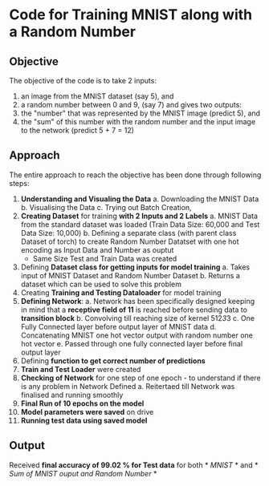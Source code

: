 # Code for Training MNIST along with a Random Number
## Objective
The objective of the code is to take 2 inputs:
  1. an image from the MNIST dataset (say 5), and
  2. a random number between 0 and 9, (say 7)
and gives two outputs:
  1. the "number" that was represented by the MNIST image (predict 5), and
  2. the "sum" of this number with the random number and the input image to the network (predict 5 + 7 = 12)

## Approach
The entire approach to reach the objective has been done through following steps:
  1. **Understanding and Visualing the Data**
    a. Downloading the MNIST Data
    b. Visualising the Data
    c. Trying out Batch Creation, 
  2. **Creating Dataset** for training **with 2 Inputs and 2 Labels**
    a. MNIST Data from the standard dataset was loaded (Train Data Size: 60,000 and Test Data Size: 10,000)
    b. Defining a separate class (with parent class Dataset of torch) to create Random Number Datatset with one hot encoding as Input Data and Number as ouptut
      - Same Size Test and Train Data was created 
  3. Defining **Dataset class for getting inputs for model training**
    a. Takes input of MNIST Dataset and Random Number Dataset
    b. Returns a dataset which can be used to solve this problem
  4. Creating **Training and Testing Dataloader** for model training 
  5. **Defining Network**:
    a. Network has been specifically designed keeping in mind that a **receptive field of 11** is reached before sending data to **transition block**
    b. Convolving till reaching size of kernel 512*3*3
    c. One Fully Connected layer before output layer of MNIST data
    d. Concatenating MNIST one hot vector output with random number one hot vector
    e. Passed through one fully connected layer before final output layer
  6. Defining **function to get correct number of predictions**
  7. **Train and Test Loader** were created
  8. **Checking of Network** for one step of one epoch - to understand if there is any problem in Network Defined
    a. Reitertaed till Network was finalised and running smoothly
  9. **Final Run of 10 epochs on the model**
  10. **Model parameters were saved** on drive
  11. **Running test data using saved model**
  
## Output
  Received **final accuracy of 99.02 % for Test data** for both * *MNIST* * and * *Sum of MNIST ouput and Random Number* *
